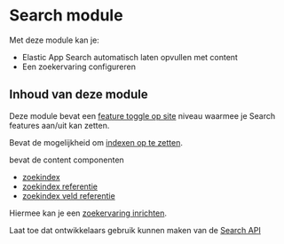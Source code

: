 # Search module

Met deze module kan je:

* Elastic App Search automatisch laten opvullen met content
* Een zoekervaring configureren
  

## Inhoud van deze module
Deze module bevat een [feature toggle op site](/redactie/content/inrichten-sites) niveau waarmee je Search features aan/uit kan zetten.

Bevat de mogelijkheid om [indexen op te zetten](/redactie/content/inrichten-search).

bevat de content componenten
* [zoekindex](/redactie/content/inrichten-cc-zoekindex)
* [zoekindex referentie](/redactie/content/inrichten-cc-zoekindex-referentie)
* [zoekindex veld referentie](/redactie/content/inrichten-cc-zoekindex-veld-referentie)

Hiermee kan je een [zoekervaring inrichten](/redactie/content/inrichten-search?id=een-zoekervaring-configureren).

Laat toe dat ontwikkelaars gebruik kunnen maken van de [Search API](/wcmv4/content/search)
